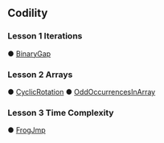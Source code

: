 ## Codility

### Lesson 1 Iterations
● [BinaryGap](https://github.com/hayami226/Codility/blob/master/Lesson1_BinaryGap.java)

### Lesson 2 Arrays
● [CyclicRotation](https://github.com/hayami226/Codility/blob/master/Lesson2_CyclicRotation.java)
● [OddOccurrencesInArray](https://github.com/hayami226/Codility/blob/master/Lesson2_OddOccurrencesInArray.java)

### Lesson 3 Time Complexity
● [FrogJmp](https://github.com/hayami226/Codility/blob/master/Lesson3_FrogJmp.java)


